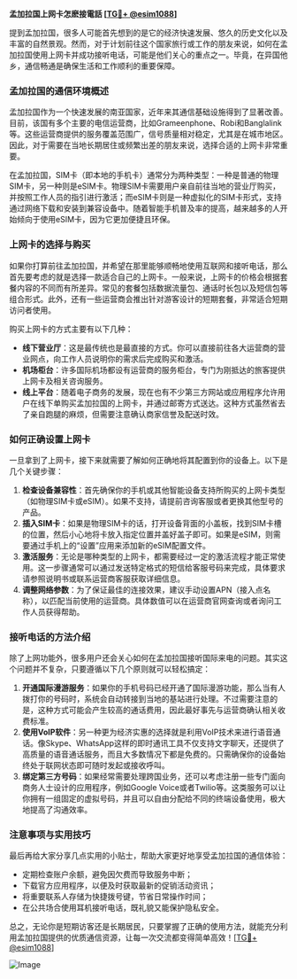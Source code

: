 **孟加拉国上网卡怎麽接電話 [[TG💪+ @esim1088](https://t.me/s/esim1088)]**

提到孟加拉国，很多人可能首先想到的是它的经济快速发展、悠久的历史文化以及丰富的自然景观。然而，对于计划前往这个国家旅行或工作的朋友来说，如何在孟加拉国使用上网卡并成功接听电话，可能是他们关心的重点之一。毕竟，在异国他乡，通信畅通是确保生活和工作顺利的重要保障。

### 孟加拉国的通信环境概述

孟加拉国作为一个快速发展的南亚国家，近年来其通信基础设施得到了显著改善。目前，该国有多个主要的电信运营商，比如Grameenphone、Robi和Banglalink等。这些运营商提供的服务覆盖范围广，信号质量相对稳定，尤其是在城市地区。因此，对于需要在当地长期居住或频繁出差的朋友来说，选择合适的上网卡非常重要。

在孟加拉国，SIM卡（即本地的手机卡）通常分为两种类型：一种是普通的物理SIM卡，另一种则是eSIM卡。物理SIM卡需要用户亲自前往当地的营业厅购买，并按照工作人员的指引进行激活；而eSIM卡则是一种虚拟化的SIM卡形式，支持通过网络下载和安装到兼容设备中。随着智能手机普及率的提高，越来越多的人开始倾向于使用eSIM卡，因为它更加便捷且环保。

### 上网卡的选择与购买

如果你打算前往孟加拉国，并希望在那里能够顺畅地使用互联网和接听电话，那么首先要考虑的就是选择一款适合自己的上网卡。一般来说，上网卡的价格会根据套餐内容的不同而有所差异。常见的套餐包括数据流量包、通话时长包以及短信包等组合形式。此外，还有一些运营商会推出针对游客设计的短期套餐，非常适合短期访问者使用。

购买上网卡的方式主要有以下几种：
- **线下营业厅**：这是最传统也是最直接的方式。你可以直接前往各大运营商的营业网点，向工作人员说明你的需求后完成购买和激活。
- **机场柜台**：许多国际机场都设有运营商的服务柜台，专门为刚抵达的旅客提供上网卡及相关咨询服务。
- **线上平台**：随着电子商务的发展，现在也有不少第三方网站或应用程序允许用户在线下单购买孟加拉国的上网卡，并通过邮寄方式送达。这种方式虽然省去了亲自跑腿的麻烦，但需要注意确认商家信誉及配送时效。

### 如何正确设置上网卡

一旦拿到了上网卡，接下来就需要了解如何正确地将其配置到你的设备上。以下是几个关键步骤：

1. **检查设备兼容性**：首先确保你的手机或其他智能设备支持所购买的上网卡类型（如物理SIM卡或eSIM）。如果不支持，请提前咨询客服或者更换其他型号的产品。
2. **插入SIM卡**：如果是物理SIM卡的话，打开设备背面的小盖板，找到SIM卡槽的位置，然后小心地将卡放入指定位置并盖好盖子即可。如果是eSIM，则需要通过手机上的“设置”应用来添加新的eSIM配置文件。
3. **激活服务**：无论是哪种类型的上网卡，都需要经过一定的激活流程才能正常使用。这一步骤通常可以通过发送特定格式的短信给客服号码来完成，具体要求请参照说明书或联系运营商客服获取详细信息。
4. **调整网络参数**：为了保证最佳的连接效果，建议手动设置APN（接入点名称），以匹配当前使用的运营商。具体数值可以在运营商官网查询或者询问工作人员获得帮助。

### 接听电话的方法介绍

除了上网功能外，很多用户还会关心如何在孟加拉国接听国际来电的问题。其实这个问题并不复杂，只要遵循以下几个原则就可以轻松搞定：

1. **开通国际漫游服务**：如果你的手机号码已经开通了国际漫游功能，那么当有人拨打你的号码时，系统会自动转接到当地的基站进行处理。不过需要注意的是，这种方式可能会产生较高的通话费用，因此最好事先与运营商确认相关收费标准。
2. **使用VoIP软件**：另一种更为经济实惠的选择就是利用VoIP技术来进行语音通话。像Skype、WhatsApp这样的即时通讯工具不仅支持文字聊天，还提供了高质量的语音通话服务，而且大多数情况下都是免费的。只需确保你的设备始终处于联网状态即可随时发起或接收呼叫。
3. **绑定第三方号码**：如果经常需要处理跨国业务，还可以考虑注册一些专门面向商务人士设计的应用程序，例如Google Voice或者Twilio等。这类服务可以让你拥有一组固定的虚拟号码，并且可以自由分配给不同的终端设备使用，极大地提高了沟通效率。

### 注意事项与实用技巧

最后再给大家分享几点实用的小贴士，帮助大家更好地享受孟加拉国的通信体验：

- 定期检查账户余额，避免因欠费而导致服务中断；
- 下载官方应用程序，以便及时获取最新的促销活动资讯；
- 将重要联系人存储为快捷拨号键，节省日常操作时间；
- 在公共场合使用耳机接听电话，既礼貌又能保护隐私安全。

总之，无论你是短期访客还是长期居民，只要掌握了正确的使用方法，就能充分利用孟加拉国提供的优质通信资源，让每一次交流都变得简单高效！[[TG💪+ @esim1088](https://t.me/s/esim1088)] 

![Image](https://i.postimg.cc/4NQfJmqS/Snipaste-2025-05-13-00-14-12.png)